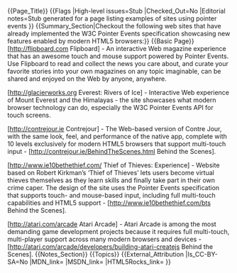 {{Page_Title}}
{{Flags
|High-level issues=Stub
|Checked_Out=No
|Editorial notes=Stub generated for a page listing examples of sites using pointer events
}}
{{Summary_Section|Checkout the following web sites that have already implemented the W3C Pointer Events specification showcasing new features enabled by modern HTML5 browsers:}}
{{Basic Page}}
[http://flipboard.com Flipboard] - An interactive Web magazine experience that has an awesome touch and mouse support powered by Pointer Events. Use Flipboard to read and collect the news you care about, and curate your favorite stories into your own magazines on any topic imaginable, can be shared and enjoyed on the Web by anyone, anywhere.

[http://glacierworks.org Everest: Rivers of Ice] - Interactive Web experience of Mount Everest and the Himalayas - the site showcases what modern browser technology can do, especially the W3C Pointer Events API for touch screens.

[http://contrejour.ie Contrejour] - The Web-based version of Contre Jour, with the same look, feel, and performance of the native app, complete with 10 levels exclusively for modern HTML5 browsers that support multi-touch input - 
[http://contrejour.ie/BehindTheScenes.html Behind the Scenes].

[http://www.ie10bethethief.com/ Thief of Thieves: Experience] - Website based on Robert Kirkman’s ‘Thief of Thieves’ lets users become virtual thieves themselves as they learn skills and finally take part in their own crime caper. The design of the site uses the Pointer Events specification that supports touch- and mouse-based input, including full multi-touch capabilities and HTML5 support - 
[http://www.ie10bethethief.com/bts Behind the Scenes].

[http://atari.com/arcade Atari Arcade] - Atari Arcade is among the most demanding game development projects because it requires full multi-touch, multi-player support across many modern browsers and devices - [http://atari.com/arcade/developers/building-atari-createjs Behind the Scenes].
{{Notes_Section}}
{{Topics}}
{{External_Attribution
|Is_CC-BY-SA=No
|MDN_link=
|MSDN_link=
|HTML5Rocks_link=
}}